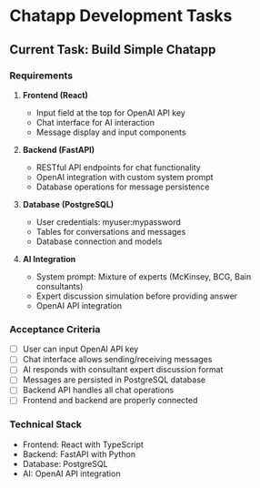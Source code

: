 # Chatapp Development Tasks

## Current Task: Build Simple Chatapp

### Requirements
1. **Frontend (React)**
   - Input field at the top for OpenAI API key
   - Chat interface for AI interaction
   - Message display and input components

2. **Backend (FastAPI)**
   - RESTful API endpoints for chat functionality
   - OpenAI integration with custom system prompt
   - Database operations for message persistence

3. **Database (PostgreSQL)**
   - User credentials: myuser:mypassword
   - Tables for conversations and messages
   - Database connection and models

4. **AI Integration**
   - System prompt: Mixture of experts (McKinsey, BCG, Bain consultants)
   - Expert discussion simulation before providing answer
   - OpenAI API integration

### Acceptance Criteria
- [ ] User can input OpenAI API key
- [ ] Chat interface allows sending/receiving messages
- [ ] AI responds with consultant expert discussion format
- [ ] Messages are persisted in PostgreSQL database
- [ ] Backend API handles all chat operations
- [ ] Frontend and backend are properly connected

### Technical Stack
- Frontend: React with TypeScript
- Backend: FastAPI with Python
- Database: PostgreSQL
- AI: OpenAI API integration 